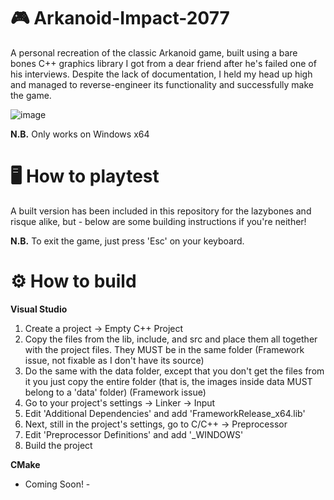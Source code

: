 # 🎮 Arkanoid-Impact-2077

A personal recreation of the classic Arkanoid game, built using a bare bones C++ graphics library I got from a dear friend after he's failed one of his interviews. Despite the lack of documentation, I held my head up high and managed to reverse-engineer its functionality and successfully make the game.

![image](https://github.com/user-attachments/assets/7fe91bd4-6976-49e3-9f38-4de5e2942cb4)

**N.B.** Only works on Windows x64
# 🖥️ How to playtest
A built version has been included in this repository for the lazybones and risque alike, but - below are some building instructions if you're neither!

**N.B.** To exit the game, just press 'Esc' on your keyboard.
# ⚙️ How to build
**Visual Studio**
1. Create a project -> Empty C++ Project
2. Copy the files from the lib, include, and src and place them all together with the project files. They MUST be in the same folder (Framework issue, not fixable as I don't have its source)
3. Do the same with the data folder, except that you don't get the files from it you just copy the entire folder (that is, the images inside data MUST belong to a 'data' folder) (Framework issue)
4. Go to your project's settings -> Linker -> Input
5. Edit 'Additional Dependencies' and add 'FrameworkRelease_x64.lib'
6. Next, still in the project's settings, go to C/C++ -> Preprocessor
7. Edit 'Preprocessor Definitions' and add '_WINDOWS'
8. Build the project

**CMake**
- Coming Soon! -
